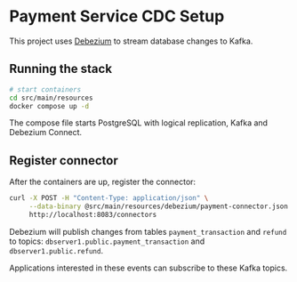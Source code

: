 # Payment Service CDC Setup

This project uses [Debezium](https://debezium.io/) to stream database changes to Kafka.

## Running the stack

```bash
# start containers
cd src/main/resources
docker compose up -d
```

The compose file starts PostgreSQL with logical replication, Kafka and Debezium Connect.

## Register connector

After the containers are up, register the connector:

```bash
curl -X POST -H "Content-Type: application/json" \
     --data-binary @src/main/resources/debezium/payment-connector.json \
     http://localhost:8083/connectors
```

Debezium will publish changes from tables `payment_transaction` and `refund` to topics:
`dbserver1.public.payment_transaction` and `dbserver1.public.refund`.

Applications interested in these events can subscribe to these Kafka topics.
